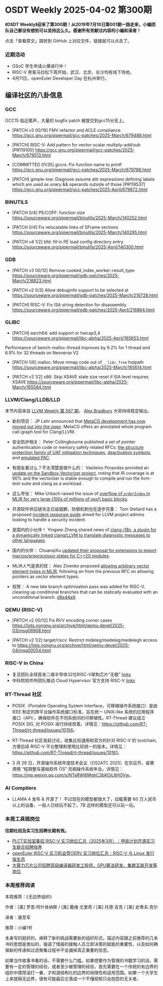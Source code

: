 # OSDT Weekly 2025-04-02 第300期

**《OSDT Weekly》迎来了第300期！从2019年7月10日第001期一路走来，小编团队自己都没有想到可以坚持这么久。感谢所有贡献过内容的小编和读者！**

点击「查看原文」跳转到 GitHub 上对应文件，链接就可以点击了。

### 近期活动

- GSoC 学生申请火爆进行中！
- RISC-V 黑客马拉松下周开始，武汉、北京、长沙均有线下场地。
- 4月11日，openEuler Developer Day 在杭州举行。

## 编译社区的八卦信息

### GCC

GCC15 临近尾声，大量的 bugfix patch 被提交到gcc15分支上。
- [PATCH v3 00/19] FMV refactor and ACLE compliance.
    https://gcc.gnu.org/pipermail/gcc-patches/2025-March/679488.html

- [PATCH] RISC-V: Add pattern for vector-scalar multiply-add/sub [PR119100]
    https://gcc.gnu.org/pipermail/gcc-patches/2025-March/679513.html

- [COMMITTED 01/35] gccrs: Fix function name to printf
    https://gcc.gnu.org/pipermail/gcc-patches/2025-March/679788.html

- [PATCH] gimple-low: Diagnose assume attr expressions defining labels which are used as unary && operands outside of those [PR119537]
    https://gcc.gnu.org/pipermail/gcc-patches/2025-April/679872.html

### BINUTILS

- [PATCH 0/4] PE/COFF: function size
    https://sourceware.org/pipermail/binutils/2025-March/140252.html

- [PATCH 0/4] Fix relocatable links of SFrame sections
    https://sourceware.org/pipermail/binutils/2025-March/140295.html

- [PATCH v4 1/2] bfd: fill in PE load config directory entry.
    https://sourceware.org/pipermail/binutils/2025-April/140300.html

### GDB

- [PATCH v3 00/12] Remove cooked_index_worker::result_type
    https://sourceware.org/pipermail/gdb-patches/2025-March/216823.html

- [PATCH v2 0/3] Allow debuginfo support to be selected at
    https://sourceware.org/pipermail/gdb-patches/2025-March/216728.html

- [PATCH] RISC-V: Fix ISA string detection for disassembly
    https://sourceware.org/pipermail/gdb-patches/2025-April/216864.html

### GLIBC

- [PATCH] aarch64: add support or hwcap3,4
    https://sourceware.org/pipermail/libc-alpha/2025-April/165653.html

Performance of bench-malloc-thread improves by 9.2% for 1 thread and 6.9% for 32 threads on Neoverse V2
- [PATCH 1/6] malloc: Move mmap code out of `__libc_free` hotpath
    https://sourceware.org/pipermail/libc-alpha/2025-March/165614.html

- [PATCH v3 1/2] x86: Skip XSAVE state size reset if ISA level requires XSAVE
    https://sourceware.org/pipermail/libc-alpha/2025-March/165584.html

### LLVM/Clang/LLDB/LLD

本节内容来自 [LLVM Weekly 第 587 期](http://llvmweekly.org/issue/587)，
[Alex Bradbury](https://www.linkedin.com/in/alex-bradbury/) 大哥持续稳定输出。

* 新的项目： JP Lehr announced that [MetaCG development has now moved out into the open](https://jplehr.de/2021/03/06/metacg-annotated-whole-program-call-graphs/).  MetaCG offers an annotated whole program call-graph tool for Clang/LLVM.

* 安全防护相关： Peter Collingbourne published a set of pointer authentication code or memory safety related RFCs: [the structure protection family of UAF mitigation techniques](https://discourse.llvm.org/t/rfc-structure-protection-a-family-of-uaf-mitigation-techniques/85555), [deactivation symbols](https://discourse.llvm.org/t/rfc-deactivation-symbols/85556), and [emulated PAC](https://discourse.llvm.org/t/rfc-emulated-pac/85557).

* 有朋友看过么？不太清楚是做什么的： Vasileios Porpodas provided an [update on the Sandbox Vectorizer project](https://discourse.llvm.org/t/rfc-sandbox-vectorizer-an-experimental-modular-vectorizer/79059/40), noting that IR coverage is at 90% and the vectorizer is stable enough to compile and run the llvm-test-suite and clang as a workload.

* 这么夸张： Mike Urbach raised the issue of [overflow of `orderIndex` in MLIR for very large (100s of millions of ops!) basic blocks](https://discourse.llvm.org/t/rfc-operations-orderindex-overflow-and-mitigations/85541).

* 开源软件供应链攻击日益猖獗，防御机制也在逐步完善： Tom Stellard has a proposed [incident response guide](https://discourse.llvm.org/t/rfc-incident-response-guide/85562) aimed for LLVM project admins looking to handle a security incident.

* 是国内的小伙伴！ Yingwei Zheng shared news of [clang-i18n, a plugin for a dynamically linked clang/LLVM to translate diagnostic messages to other languages](https://discourse.llvm.org/t/clang-wrapper-with-i18n-support/85566).

* 国内的伙伴： ChuanqiXu [updated their proposal for extensions to export macros/preprocessor states for C++20 modules](https://discourse.llvm.org/t/rfc-extensions-to-export-macros-preprocessor-states-for-c-20-modules/85083/61).

* MLIR人气是真的旺： Alex Zinenko proposed [allowing arbitrary vector element types in MLIR](https://discourse.llvm.org/t/rfc-allow-arbitrary-vector-element-types/85545), following on from the previous RFC on allowing pointers as vector element types.

* 祝贺： A new late branch optimisation pass was added for RISC-V, cleaning up conditional branches that can be statically evaluated with an unconditional branch. [d8e44a9](https://github.com/llvm/llvm-project/commit/d8e44a9ab290).

### QEMU (RISC-V)

- [PATCH v2 00/12] Fix RVV encoding corner cases
    https://lists.nongnu.org/archive/html/qemu-devel/2025-03/msg06908.html

- [PATCH v2 1/2] target/riscv: Restrict mideleg/medeleg/medelegh access to
    https://lists.nongnu.org/archive/html/qemu-devel/2025-04/msg00054.html

### RISC-V in China

- 复旦团队全球首发二维半导体32位RISC-V架构芯片“无极” [links](https://mp.weixin.qq.com/s/tSrJh8Y6QpszS0ib4d-7JQ)
- 中科院软件所团队推动 Cloud Hypervisor 官方支持 RISC-V [links](https://mp.weixin.qq.com/s/i0HzqT9tMZKkGeNxmivFHA)

### RT-Thread 社区

- POSIX（Portable Operating System Interface，可移植操作系统接口）是由 IEEE 制定的跨平台操作系统接口标准，旨在统一 UNIX-like 系统的应用程序接口（API），确保软件在不同系统间的可移植性。RT-Thread 建议成立 POSIX SIG, 对 POSIX 进行持续改善。详情见：<https://github.com/RT-Thread/rt-thread/issues/10156>。

- RT-Thread 社区发起讨论，收集比较通用和官方的针对 RISC-V 的 toolchain, 方便后续 RISC-V 平台整理和使用比较统一的版本。详情见：<https://github.com/RT-Thread/rt-thread/issues/10161>。

- 3 月 29 日，开源操作系统年度技术会议（OS2ATC 2025）在京召开。睿赛德携 “程翧整车基础软件 OS” 亮相操作系统年会。详情见：<https://mp.weixin.qq.com/s/NTsRWI6MghC3bKOiL6HOVw>。

### AI Compilers

- LLAMA 4 发布 & 开源了！ 不过现在的模型都很大了，动辄需要 60 万人民币以上的设备，一般人已经玩不起了。7B 这样的模型还可以玩一玩。

### 本周工具链岗位

**往期社招及实习生招聘长期有效。**

- [PLCT实验室春招 RISC-V 实习岗位汇总（2025年3月）｜甲辰计划开源实习生联合招聘培养](https://mp.weixin.qq.com/s/no5v_YeGI3LUE7mYv5wUpQ)
- [openEuler RISC-V 实习机会暨OERV 实习岗位汇总｜RISC-V 与 Linux 发行版生态](https://mp.weixin.qq.com/s/87XEhORtte_iTTZqjinX2g)
- [大算力芯片公司招聘高级编译器研发工程师、GPU算法研发、集群互联开发等岗位](https://mp.weixin.qq.com/s/ONoNJ5jZmL794AdtlHrDuQ)

### 本周推荐阅读

本周推荐：《无边界组织》

作者：[美] 罗恩·阿什肯纳斯 / [美] 戴维·尤里奇 / [美] 托德·吉克 / [美] 史蒂夫·克尔

译者：康至军

推荐：小编1号

本身写的挺好的，阐释了新的挑战需要新的组织形式。描述内容跟之前推荐的几本书的思想是类似的，强调了情报的接触人员立即决策的赋能的重要性，以及如何确保新的传递和过滤聚集过程中不会漏掉真正重要的信息。

如果当作故事书看的话，不需要什么门槛。如果想要作为管理的书籍学习的话，需要有一定的管理的经验，或者至少被管理的经验，首先需要在一个传统的有边界的组织中摸爬滚打一番，才知道结构化的边界的局限性和适用范围。如果一个大学生上来就稿无边界，很有可能最后沦落成一个不懂规矩只会抱怨的无关者。

